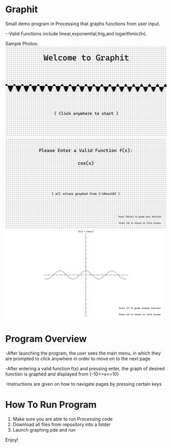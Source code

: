 # Graphit
Small demo program in Processing that graphs functions from user input.

--Valid Functions include linear,exponential,trig,and logarithmic(ln).

Sample Photos:
![screenshot1](screenshots/graphit1.png)
![screenshot2](screenshots/graphit2.png)
![screenshot3](screenshots/graphit3.png)


# Program Overview
-After launching the program, the user sees the main menu, in which they are prompted to click anywhere in order to move on to the next page

-After entering a valid function f(x) and pressing enter, the graph of desired function is graphed and displayed from {-10<=x<=10}

-Instructions are given on how to navigate pages by pressing certain keys

# How To Run Program
1. Make sure you are able to run Processing code
2. Download all files from repository into a folder
3. Launch graphing.pde and run

Enjoy!

